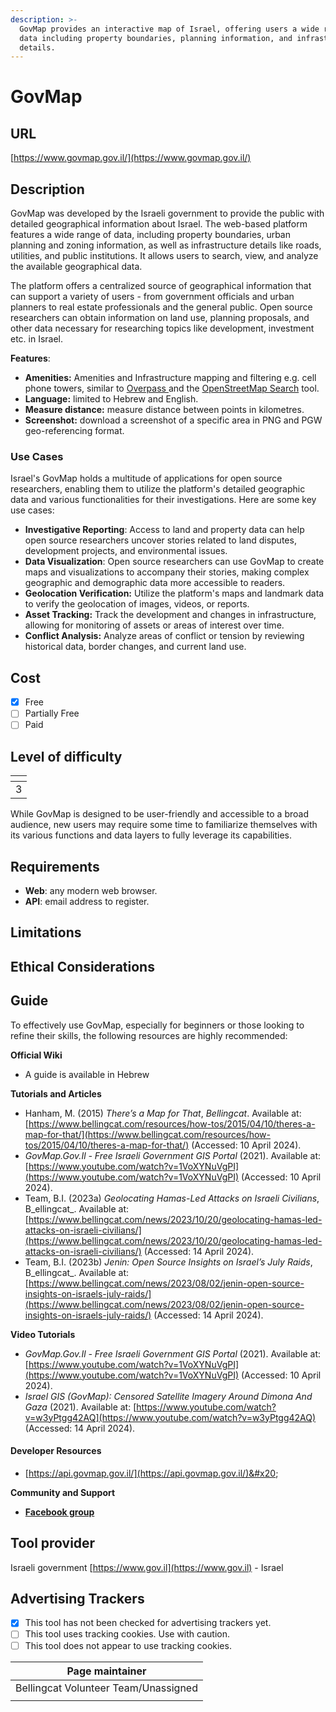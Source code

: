 ```yaml
---
description: >-
  GovMap provides an interactive map of Israel, offering users a wide range of
  data including property boundaries, planning information, and infrastructure
  details.
---
```


# GovMap

## URL

[https://www.govmap.gov.il/](https://www.govmap.gov.il/)

## Description

GovMap was developed by the Israeli government to provide the public with detailed geographical information about Israel. The web-based platform features a wide range of data, including property boundaries, urban planning and zoning information, as well as infrastructure details like roads, utilities, and public institutions. It allows users to search, view, and analyze the available geographical data.

The platform offers a centralized source of geographical information that can support a variety of users - from government officials and urban planners to real estate professionals and the general public. Open source researchers can obtain information on land use, planning proposals, and other data necessary for researching topics like development, investment etc. in Israel.

**Features**:

* **Amenities:** Amenities and Infrastructure mapping and filtering e.g. cell phone towers, similar to [Overpass ](https://bellingcat.gitbook.io/toolkit/more/all-tools/overpass-turbo)and the [OpenStreetMap Search](https://bellingcat.gitbook.io/toolkit/more/all-tools/openstreetmap-search-tool) tool.
* **Language:** limited to Hebrew and English.
* **Measure distance:** measure distance between points in kilometres.&#x20;
* **Screenshot:** download a screenshot of a specific area in PNG and PGW geo-referencing format.

### Use Cases

Israel's GovMap holds a multitude of applications for open source researchers, enabling them to utilize the platform's detailed geographic data and various functionalities for their investigations. Here are some key use cases:

* **Investigative Reporting**: Access to land and property data can help open source researchers uncover stories related to land disputes, development projects, and environmental issues.
* **Data Visualization**: Open source researchers can use GovMap to create maps and visualizations to accompany their stories, making complex geographic and demographic data more accessible to readers.
* **Geolocation Verification:** Utilize the platform's maps and landmark data to verify the geolocation of images, videos, or reports.
* **Asset Tracking:** Track the development and changes in infrastructure, allowing for monitoring of assets or areas of interest over time.
* **Conflict Analysis:** Analyze areas of conflict or tension by reviewing historical data, border changes, and current land use.&#x20;

## Cost

* [x] Free
* [ ] Partially Free
* [ ] Paid

## Level of difficulty

<table><thead><tr><th data-type="rating" data-max="5"></th></tr></thead><tbody><tr><td>3</td></tr></tbody></table>

While GovMap is designed to be user-friendly and accessible to a broad audience, new users may require some time to familiarize themselves with its various functions and data layers to fully leverage its capabilities.

## Requirements

* **Web**: any modern web browser.
* **API**: email address to register.

## Limitations

## Ethical Considerations

## Guide

To effectively use GovMap, especially for beginners or those looking to refine their skills, the following resources are highly recommended:

**Official Wiki**&#x20;

* A guide is available in Hebrew&#x20;

**Tutorials and Articles**

* Hanham, M. (2015) _There’s a Map for That_, _Bellingcat_. Available at: [https://www.bellingcat.com/resources/how-tos/2015/04/10/theres-a-map-for-that/](https://www.bellingcat.com/resources/how-tos/2015/04/10/theres-a-map-for-that/) (Accessed: 10 April 2024).
* _GovMap.Gov.Il - Free Israeli Government GIS Portal_ (2021). Available at: [https://www.youtube.com/watch?v=1VoXYNuVgPI](https://www.youtube.com/watch?v=1VoXYNuVgPI) (Accessed: 10 April 2024).
* Team, B.I. (2023a) _Geolocating Hamas-Led Attacks on Israeli Civilians_, B_ellingcat_. Available at: [https://www.bellingcat.com/news/2023/10/20/geolocating-hamas-led-attacks-on-israeli-civilians/](https://www.bellingcat.com/news/2023/10/20/geolocating-hamas-led-attacks-on-israeli-civilians/) (Accessed: 14 April 2024).
* Team, B.I. (2023b) _Jenin: Open Source Insights on Israel’s July Raids_, B_ellingcat_. Available at: [https://www.bellingcat.com/news/2023/08/02/jenin-open-source-insights-on-israels-july-raids/](https://www.bellingcat.com/news/2023/08/02/jenin-open-source-insights-on-israels-july-raids/) (Accessed: 14 April 2024).

**Video Tutorials**

* _GovMap.Gov.Il - Free Israeli Government GIS Portal_ (2021). Available at: [https://www.youtube.com/watch?v=1VoXYNuVgPI](https://www.youtube.com/watch?v=1VoXYNuVgPI) (Accessed: 10 April 2024).
* _Israel GIS (GovMap): Censored Satellite Imagery Around Dimona And Gaza_ (2021). Available at: [https://www.youtube.com/watch?v=w3yPtgg42AQ](https://www.youtube.com/watch?v=w3yPtgg42AQ) (Accessed: 14 April 2024).

#### Developer Resources

* [https://api.govmap.gov.il/](https://api.govmap.gov.il/)&#x20;

**Community and Support**

* [**Facebook group**](https://www.facebook.com/govmap.gov.il/)

## Tool provider

Israeli government [https://www.gov.il](https://www.gov.il) - Israel

## Advertising Trackers

* [x] This tool has not been checked for advertising trackers yet.
* [ ] This tool uses tracking cookies. Use with caution.
* [ ] This tool does not appear to use tracking cookies.

| Page maintainer                      |
| ------------------------------------ |
| Bellingcat Volunteer Team/Unassigned |
|                                      |

